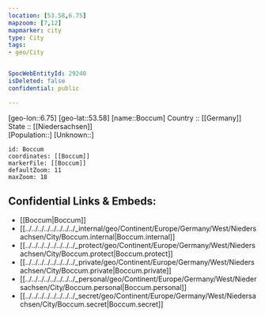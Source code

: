 ```yaml
---
location: [53.58,6.75] 
mapzoom: [7,12] 
mapmarker: city 
type: City
tags:
- geo/City


SpocWebEntityId: 29240
isDeleted: false
confidential: public

---
```

[geo-lon::6.75] 
[geo-lat::53.58] 
[name::Boccum] 
Country :: [[Germany]]  
State :: [[Niedersachsen]]  
[Population::] 
[Unknown::] 


```leaflet
id: Boccum
coordinates: [[Boccum]] 
markerFile: [[Boccum]] 
defaultZoom: 11 
maxZoom: 18
```


## Confidential Links & Embeds: 
- [[Boccum|Boccum]]  
- [[../../../../../../../../_internal/geo/Continent/Europe/Germany/West/Niedersachsen/City/Boccum.internal|Boccum.internal]] 
- [[../../../../../../../../_protect/geo/Continent/Europe/Germany/West/Niedersachsen/City/Boccum.protect|Boccum.protect]] 
- [[../../../../../../../../_private/geo/Continent/Europe/Germany/West/Niedersachsen/City/Boccum.private|Boccum.private]] 
- [[../../../../../../../../_personal/geo/Continent/Europe/Germany/West/Niedersachsen/City/Boccum.personal|Boccum.personal]] 
- [[../../../../../../../../_secret/geo/Continent/Europe/Germany/West/Niedersachsen/City/Boccum.secret|Boccum.secret]] 
